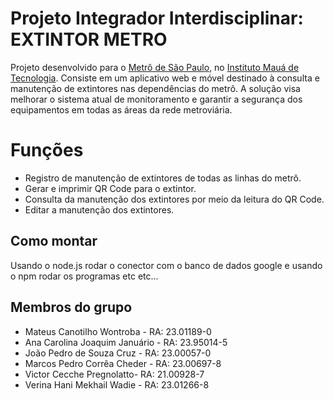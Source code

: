 # Projeto Integrador Interdisciplinar: EXTINTOR METRO

Projeto  desenvolvido para o [Metrô de São Paulo](https://www.metro.sp.gov.br/), no [Instituto Mauá de Tecnologia](https://maua.br/). Consiste em um aplicativo web e móvel destinado à consulta e manutenção de extintores nas dependências do metrô. A solução visa melhorar o sistema atual de monitoramento e garantir a segurança dos equipamentos em todas as áreas da rede metroviária.

# Funções

- Registro de manutenção de extintores de todas as linhas do metrô.
- Gerar e imprimir QR Code para o extintor.
- Consulta da manutenção dos extintores por meio da leitura do QR Code.
- Editar a manutenção dos extintores.

## Como montar

Usando o node.js rodar o conector com o banco de dados google e usando o npm rodar os programas etc etc...

## Membros do grupo

 - Mateus Canotilho Wontroba - RA: 23.01189-0
 - Ana Carolina Joaquim Januário - RA: 23.95014-5
 - João Pedro de Souza Cruz - RA: 23.00057-0
 - Marcos Pedro Corrêa Cheder - RA: 23.00697-8
 - Victor Cecche Pregnolatto- RA: 21.00928-7
 - Verina Hani Mekhail Wadie - RA: 23.01266-8
